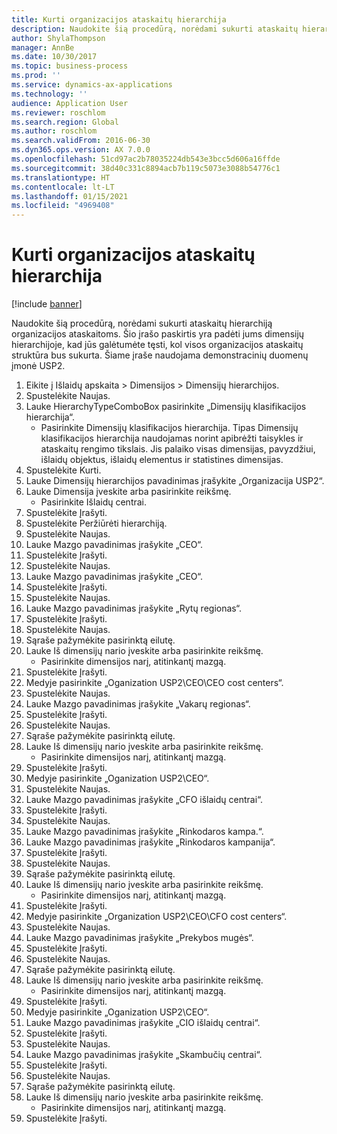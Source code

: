 ```yaml
---
title: Kurti organizacijos ataskaitų hierarchija
description: Naudokite šią procedūrą, norėdami sukurti ataskaitų hierarchiją organizacijos ataskaitoms.
author: ShylaThompson
manager: AnnBe
ms.date: 10/30/2017
ms.topic: business-process
ms.prod: ''
ms.service: dynamics-ax-applications
ms.technology: ''
audience: Application User
ms.reviewer: roschlom
ms.search.region: Global
ms.author: roschlom
ms.search.validFrom: 2016-06-30
ms.dyn365.ops.version: AX 7.0.0
ms.openlocfilehash: 51cd97ac2b78035224db543e3bcc5d606a16ffde
ms.sourcegitcommit: 38d40c331c8894acb7b119c5073e3088b54776c1
ms.translationtype: HT
ms.contentlocale: lt-LT
ms.lasthandoff: 01/15/2021
ms.locfileid: "4969408"
---
```

# <a name="create-an-organization-report-hierarchy"></a>Kurti organizacijos ataskaitų hierarchija

[!include [banner](../../includes/banner.md)]

Naudokite šią procedūrą, norėdami sukurti ataskaitų hierarchiją organizacijos ataskaitoms. Šio įrašo paskirtis yra padėti jums dimensijų hierarchijoje, kad jūs galėtumėte tęsti, kol visos organizacijos ataskaitų struktūra bus sukurta. Šiame įraše naudojama demonstracinių duomenų įmonė USP2.

1. Eikite į Išlaidų apskaita > Dimensijos > Dimensijų hierarchijos.
2. Spustelėkite Naujas.
3. Lauke HierarchyTypeComboBox pasirinkite „Dimensijų klasifikacijos hierarchija“.
    * Pasirinkite Dimensijų klasifikacijos hierarchija. Tipas Dimensijų klasifikacijos hierarchija naudojamas norint apibrėžti taisykles ir ataskaitų rengimo tikslais. Jis palaiko visas dimensijas, pavyzdžiui, išlaidų objektus, išlaidų elementus ir statistines dimensijas.  
4. Spustelėkite Kurti.
5. Lauke Dimensijų hierarchijos pavadinimas įrašykite „Organizacija USP2“.
6. Lauke Dimensija įveskite arba pasirinkite reikšmę.
    * Pasirinkite Išlaidų centrai.  
7. Spustelėkite Įrašyti.
8. Spustelėkite Peržiūrėti hierarchiją.
9. Spustelėkite Naujas.
10. Lauke Mazgo pavadinimas įrašykite „CEO“.
11. Spustelėkite Įrašyti.
12. Spustelėkite Naujas.
13. Lauke Mazgo pavadinimas įrašykite „CEO“.
14. Spustelėkite Įrašyti.
15. Spustelėkite Naujas.
16. Lauke Mazgo pavadinimas įrašykite „Rytų regionas“.
17. Spustelėkite Įrašyti.
18. Spustelėkite Naujas.
19. Sąraše pažymėkite pasirinktą eilutę.
20. Lauke Iš dimensijų nario įveskite arba pasirinkite reikšmę.
    * Pasirinkite dimensijos narį, atitinkantį mazgą.  
21. Spustelėkite Įrašyti.
22. Medyje pasirinkite „Oganization USP2\CEO\CEO cost centers“.
23. Spustelėkite Naujas.
24. Lauke Mazgo pavadinimas įrašykite „Vakarų regionas“.
25. Spustelėkite Įrašyti.
26. Spustelėkite Naujas.
27. Sąraše pažymėkite pasirinktą eilutę.
28. Lauke Iš dimensijų nario įveskite arba pasirinkite reikšmę.
    * Pasirinkite dimensijos narį, atitinkantį mazgą.  
29. Spustelėkite Įrašyti.
30. Medyje pasirinkite „Oganization USP2\CEO“.
31. Spustelėkite Naujas.
32. Lauke Mazgo pavadinimas įrašykite „CFO išlaidų centrai“.
33. Spustelėkite Įrašyti.
34. Spustelėkite Naujas.
35. Lauke Mazgo pavadinimas įrašykite „Rinkodaros kampa.“.
36. Lauke Mazgo pavadinimas įrašykite „Rinkodaros kampanija“.
37. Spustelėkite Įrašyti.
38. Spustelėkite Naujas.
39. Sąraše pažymėkite pasirinktą eilutę.
40. Lauke Iš dimensijų nario įveskite arba pasirinkite reikšmę.
    * Pasirinkite dimensijos narį, atitinkantį mazgą.  
41. Spustelėkite Įrašyti.
42. Medyje pasirinkite „Organization USP2\CEO\CFO cost centers“.
43. Spustelėkite Naujas.
44. Lauke Mazgo pavadinimas įrašykite „Prekybos mugės“.
45. Spustelėkite Įrašyti.
46. Spustelėkite Naujas.
47. Sąraše pažymėkite pasirinktą eilutę.
48. Lauke Iš dimensijų nario įveskite arba pasirinkite reikšmę.
    * Pasirinkite dimensijos narį, atitinkantį mazgą.  
49. Spustelėkite Įrašyti.
50. Medyje pasirinkite „Oganization USP2\CEO“.
51. Lauke Mazgo pavadinimas įrašykite „CIO išlaidų centrai“.
52. Spustelėkite Įrašyti.
53. Spustelėkite Naujas.
54. Lauke Mazgo pavadinimas įrašykite „Skambučių centrai“.
55. Spustelėkite Įrašyti.
56. Spustelėkite Naujas.
57. Sąraše pažymėkite pasirinktą eilutę.
58. Lauke Iš dimensijų nario įveskite arba pasirinkite reikšmę.
    * Pasirinkite dimensijos narį, atitinkantį mazgą.  
59. Spustelėkite Įrašyti.

